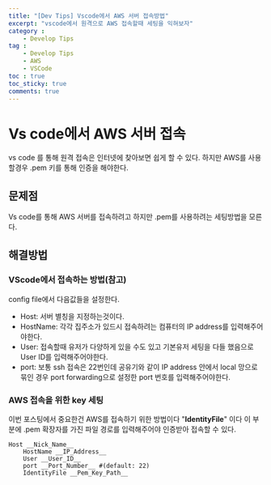 ```yaml
---
title: "[Dev Tips] Vscode에서 AWS 서버 접속방법"
excerpt: "vscode에서 원격으로 AWS 접속할때 세팅을 익혀보자"
category :
    - Develop Tips
tag :
    - Develop Tips
    - AWS
    - VSCode
toc : true
toc_sticky: true
comments: true
---
```


# Vs code에서 AWS 서버 접속

vs code 를 통해 원격 접속은 인터넷에 찾아보면 쉽게 할 수 있다.
하지만 AWS를 사용할경우 .pem 키를 통해 인증을 해야한다.

## 문제점
Vs code를 통해 AWS 서버를 접속하려고 하지만 .pem를 사용하려는 세팅방법을 모른다.

## 해결방법
### VScode에서 접속하는 방법(참고)
config file에서 다음값들을 설정한다.
- Host: 서버 별칭을 지정하는것이다.
- HostName: 각각 집주소가 있드시 접속하려는 컴퓨터의 IP address를 입력해주어야한다.
- User: 접속할때 유저가 다양하게 있을 수도 있고 기본유저 세팅을 다들 했음으로 User ID를 입력해주어야한다.
- port: 보통 ssh 접속은 22번인데 공유기와 같이 IP address 안에서 local 망으로 묶인 경우 port forwarding으로 설정한 port 번호를 입력해주어야한다.

### AWS 접속을 위한 key 세팅
이번 포스팅에서 중요한건 AWS를 접속하기 위한 방법이다
"**IdentityFile**" 이다 이 부분에 .pem 확장자를 가진 파일 경로를 입력해주어야 인증받아 접속할 수 있다.
```shell
Host __Nick_Name__
    HostName __IP_Address__
    User __User_ID__
    port __Port_Number__ #(default: 22)
    IdentityFile __Pem_Key_Path__
```
